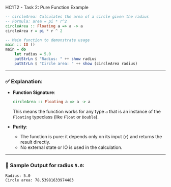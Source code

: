 HC1T2 - Task 2: Pure Function Example

```haskell
-- circleArea: Calculates the area of a circle given the radius
-- Formula: area = pi * r^2
circleArea :: Floating a => a -> a
circleArea r = pi * r ^ 2

-- Main function to demonstrate usage
main :: IO ()
main = do
    let radius = 5.0
    putStrLn $ "Radius: " ++ show radius
    putStrLn $ "Circle area: " ++ show (circleArea radius)
```

---

### ✅ Explanation:

* **Function Signature**:

  ```haskell
  circleArea :: Floating a => a -> a
  ```

  This means the function works for any type `a` that is an instance of the `Floating` typeclass (like `Float` or `Double`).

* **Purity**:

  * The function is pure: it depends only on its input (`r`) and returns the result directly.
  * No external state or IO is used in the calculation.

---

### 🧪 Sample Output for radius `5.0`:

```
Radius: 5.0
Circle area: 78.53981633974483
```


